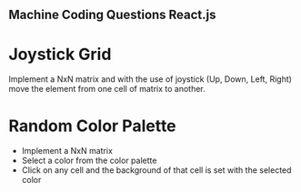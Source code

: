 ## Machine Coding Questions React.js

# Joystick Grid

Implement a NxN matrix and with the use of joystick (Up, Down, Left, Right) move the element from one cell of matrix to another.

# Random Color Palette

- Implement a NxN matrix 
- Select a color from the color palette
- Click on any cell and the background of that cell is set with the selected color

